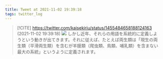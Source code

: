 ```yaml
---
title: Tweet at 2021-11-02 19:39:18
tags: twitter_log
---
```


> [!CITE] https://twitter.com/kaisekiriu/status/1455484658188124163 (2021-11-02 19:39:18)
> ![](https://twitter.com/kaisekiriu/status/1455484658188124163)
> しかし近年、それらの用語を系統的に定義しようという動きが出てきます。それに従えば、たとえば両生類は「現生の両生類（平滑両生類）を含むが羊膜類（爬虫類、鳥類、哺乳類）を含まない最大の系統」というように定義されます。
